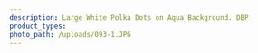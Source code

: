 ```yaml
---
description: Large White Polka Dots on Aqua Background. DBP
product_types:
photo_path: /uploads/093-1.JPG
---
```

